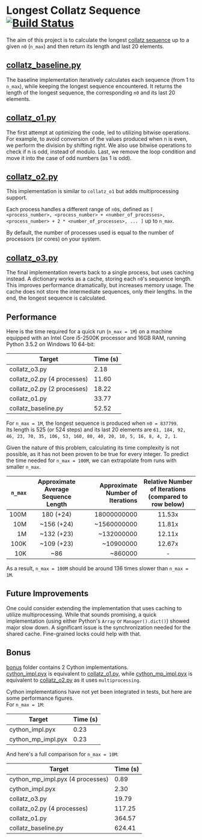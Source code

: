 # Longest Collatz Sequence [![Build Status](https://travis-ci.org/kostaspl/stratagem_collatz_sequences.svg?branch=master)](https://travis-ci.org/kostaspl/stratagem_collatz_sequences)
The aim of this project is to calculate the longest [collatz sequence](https://en.wikipedia.org/wiki/Collatz_conjecture) up to a given `n0` (`n_max`) and then return its length and last 20 elements.

## [collatz_baseline.py](collatz/collatz_baseline.py)
The baseline implementation iteratively calculates each sequence (from 1 to `n_max`), while keeping the longest sequence encountered.
It returns the length of the longest sequence, the corresponding `n0` and its last 20 elements.

## [collatz_o1.py](collatz/collatz_o1.py)
The first attempt at optimizing the code, led to utilizing bitwise operations. 
For example, to avoid conversion of the values produced when n is even, we perform the division by shifting right.
We also use bitwise operations to check if n is odd, instead of modulo.
Last, we remove the loop condition and move it into the case of odd numbers (as 1 is odd).

## [collatz_o2.py](collatz/collatz_o2.py)
This implementation is similar to `collatz_o1` but adds multiprocessing support.

Each process handles a different range of `n0`s, defined as `[ <process_number>, <process_number> + <number_of_processes>, <process_number> + 2 * <number_of_processes>, ... ]` up to `n_max`.

By default, the number of processes used is equal to the number of processors (or cores) on your system.

## [collatz_o3.py](collatz/collatz_o3.py)
The final implementation reverts back to a single process, but uses caching instead.
A dictionary works as a cache, storing each `n0`'s sequence length. This improves performance dramatically, but increases memory usage.
The cache does not store the intermediate sequences, only their lengths. In the end, the longest sequence is calculated.

## Performance
Here is the time required for a quick run (`n_max = 1M`) on a machine equipped with an Intel Core i5-2500K processor and 16GB RAM, running Python 3.5.2 on Windows 10 64-bit:

Target | Time (s)
------------ | -------------
collatz_o3.py | 2.18
collatz_o2.py (4 processes) | 11.60
collatz_o2.py (2 processes) | 18.22
collatz_o1.py | 33.77
collatz_baseline.py | 52.52

For `n_max = 1M`, the longest sequence is produced when `n0 = 837799`.  
Its length is 525 (or 524 steps) and its last 20 elements are `61, 184, 92, 46, 23, 70, 35, 106, 53, 160, 80, 40, 20, 10, 5, 16, 8, 4, 2, 1`.

Given the nature of this problem, calculating its time complexity is not possible, as it has not been proven to be true for every integer. 
To predict the time needed for `n_max = 100M`, we can extrapolate from runs with smaller `n_max`.  

`n_max` | Approximate Average Sequence Length | Approximate Number of Iterations | Relative Number of Iterations (compared to row below) |
------------:|:------------:| -------------:|:-------------:|
100M | 180 (+24) | 18000000000 | 11.53x |
10M | ~156 (+24) | ~1560000000 | 11.81x |
1M | ~132 (+23) | ~132000000 | 12.11x |
100K | ~109 (+23) | ~10900000 | 12.67x |
10K | ~86 | ~860000 | - |

As a result, `n_max = 100M` should be around 136 times slower than `n_max = 1M`.

## Future Improvements
One could consider extending the implementation that uses caching to utilize multiprocessing.
While that sounds promising, a quick implementation (using either Python's `Array` or `Manager().dict()`) showed major slow down.
A significant issue is the synchronization needed for the shared cache. 
Fine-grained locks could help with that.

## Bonus
[bonus](bonus/) folder contains 2 Cython implementations.  
[cython_impl.pyx](bonus/cython_impl.pyx) is equivalent to [collatz_o1.py](collatz/collatz_o1.py),
while [cython_mp_impl.pyx](bonus/cython_mp_impl.pyx) is equivalent to [collatz_o2.py](collatz/collatz_o2.py) as it uses `multiprocessing`.

Cython implementations have not yet been integrated in tests, but here are some performance figures.  
For `n_max = 1M`:

Target | Time (s)
------------ | -------------
cython_impl.pyx | 0.23
cython_mp_impl.pyx | 0.23

And here's a full comparison for `n_max = 10M`:

Target | Time (s)
------------ | -------------
cython_mp_impl.pyx (4 processes) | 0.89
cython_impl.pyx | 2.30
collatz_o3.py | 19.79
collatz_o2.py (4 processes) | 117.25
collatz_o1.py | 364.57
collatz_baseline.py | 624.41